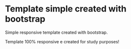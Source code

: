 # Template simple created with bootstrap

Simple responsive template created with bootstrap.

Template 100% responsive e created for study purposes!
